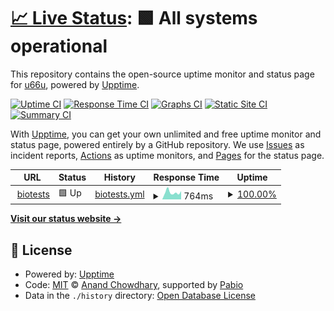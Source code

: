 # [📈 Live Status](https://u66u.github.io/biotests-uptime): <!--live status--> **🟩 All systems operational**

This repository contains the open-source uptime monitor and status page for [u66u](https://u66u.github.io/biotests-uptime), powered by [Upptime](https://github.com/upptime/upptime).

[![Uptime CI](https://github.com/u66u/biotests-uptime/workflows/Uptime%20CI/badge.svg)](https://github.com/u66u/biotests-uptime/actions?query=workflow%3A%22Uptime+CI%22)
[![Response Time CI](https://github.com/u66u/biotests-uptime/workflows/Response%20Time%20CI/badge.svg)](https://github.com/u66u/biotests-uptime/actions?query=workflow%3A%22Response+Time+CI%22)
[![Graphs CI](https://github.com/u66u/biotests-uptime/workflows/Graphs%20CI/badge.svg)](https://github.com/u66u/biotests-uptime/actions?query=workflow%3A%22Graphs+CI%22)
[![Static Site CI](https://github.com/u66u/biotests-uptime/workflows/Static%20Site%20CI/badge.svg)](https://github.com/u66u/biotests-uptime/actions?query=workflow%3A%22Static+Site+CI%22)
[![Summary CI](https://github.com/u66u/biotests-uptime/workflows/Summary%20CI/badge.svg)](https://github.com/u66u/biotests-uptime/actions?query=workflow%3A%22Summary+CI%22)

With [Upptime](https://upptime.js.org), you can get your own unlimited and free uptime monitor and status page, powered entirely by a GitHub repository. We use [Issues](https://github.com/u66u/biotests-uptime/issues) as incident reports, [Actions](https://github.com/u66u/biotests-uptime/actions) as uptime monitors, and [Pages](https://u66u.github.io/biotests-uptime) for the status page.

<!--start: status pages-->
<!-- This summary is generated by Upptime (https://github.com/upptime/upptime) -->
<!-- Do not edit this manually, your changes will be overwritten -->
<!-- prettier-ignore -->
| URL | Status | History | Response Time | Uptime |
| --- | ------ | ------- | ------------- | ------ |
| <img alt="" src="https://icons.duckduckgo.com/ip3/biotests.space.ico" height="13"> [biotests](https://biotests.space) | 🟩 Up | [biotests.yml](https://github.com/u66u/biotests-uptime/commits/HEAD/history/biotests.yml) | <details><summary><img alt="Response time graph" src="./graphs/biotests/response-time-week.png" height="20"> 764ms</summary><br><a href="https://u66u.github.io/biotests-uptime/history/biotests"><img alt="Response time 641" src="https://img.shields.io/endpoint?url=https%3A%2F%2Fraw.githubusercontent.com%2Fu66u%2Fbiotests-uptime%2FHEAD%2Fapi%2Fbiotests%2Fresponse-time.json"></a><br><a href="https://u66u.github.io/biotests-uptime/history/biotests"><img alt="24-hour response time 899" src="https://img.shields.io/endpoint?url=https%3A%2F%2Fraw.githubusercontent.com%2Fu66u%2Fbiotests-uptime%2FHEAD%2Fapi%2Fbiotests%2Fresponse-time-day.json"></a><br><a href="https://u66u.github.io/biotests-uptime/history/biotests"><img alt="7-day response time 764" src="https://img.shields.io/endpoint?url=https%3A%2F%2Fraw.githubusercontent.com%2Fu66u%2Fbiotests-uptime%2FHEAD%2Fapi%2Fbiotests%2Fresponse-time-week.json"></a><br><a href="https://u66u.github.io/biotests-uptime/history/biotests"><img alt="30-day response time 641" src="https://img.shields.io/endpoint?url=https%3A%2F%2Fraw.githubusercontent.com%2Fu66u%2Fbiotests-uptime%2FHEAD%2Fapi%2Fbiotests%2Fresponse-time-month.json"></a><br><a href="https://u66u.github.io/biotests-uptime/history/biotests"><img alt="1-year response time 641" src="https://img.shields.io/endpoint?url=https%3A%2F%2Fraw.githubusercontent.com%2Fu66u%2Fbiotests-uptime%2FHEAD%2Fapi%2Fbiotests%2Fresponse-time-year.json"></a></details> | <details><summary><a href="https://u66u.github.io/biotests-uptime/history/biotests">100.00%</a></summary><a href="https://u66u.github.io/biotests-uptime/history/biotests"><img alt="All-time uptime 89.20%" src="https://img.shields.io/endpoint?url=https%3A%2F%2Fraw.githubusercontent.com%2Fu66u%2Fbiotests-uptime%2FHEAD%2Fapi%2Fbiotests%2Fuptime.json"></a><br><a href="https://u66u.github.io/biotests-uptime/history/biotests"><img alt="24-hour uptime 100.00%" src="https://img.shields.io/endpoint?url=https%3A%2F%2Fraw.githubusercontent.com%2Fu66u%2Fbiotests-uptime%2FHEAD%2Fapi%2Fbiotests%2Fuptime-day.json"></a><br><a href="https://u66u.github.io/biotests-uptime/history/biotests"><img alt="7-day uptime 100.00%" src="https://img.shields.io/endpoint?url=https%3A%2F%2Fraw.githubusercontent.com%2Fu66u%2Fbiotests-uptime%2FHEAD%2Fapi%2Fbiotests%2Fuptime-week.json"></a><br><a href="https://u66u.github.io/biotests-uptime/history/biotests"><img alt="30-day uptime 89.20%" src="https://img.shields.io/endpoint?url=https%3A%2F%2Fraw.githubusercontent.com%2Fu66u%2Fbiotests-uptime%2FHEAD%2Fapi%2Fbiotests%2Fuptime-month.json"></a><br><a href="https://u66u.github.io/biotests-uptime/history/biotests"><img alt="1-year uptime 89.20%" src="https://img.shields.io/endpoint?url=https%3A%2F%2Fraw.githubusercontent.com%2Fu66u%2Fbiotests-uptime%2FHEAD%2Fapi%2Fbiotests%2Fuptime-year.json"></a></details>

<!--end: status pages-->

[**Visit our status website →**](https://u66u.github.io/biotests-uptime)

## 📄 License

- Powered by: [Upptime](https://github.com/upptime/upptime)
- Code: [MIT](./LICENSE) © [Anand Chowdhary](https://anandchowdhary.com), supported by [Pabio](https://pabio.com)
- Data in the `./history` directory: [Open Database License](https://opendatacommons.org/licenses/odbl/1-0/)
